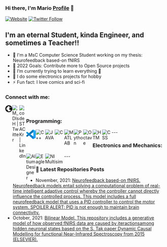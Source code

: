 ### Hi there, I'm Mario [Profile][website] 👋

[![Website](https://img.shields.io/website?label=marsh-up.github.io/CV&style=for-the-badge&url=https%3A%2F%2Fmarsh-up.github.io/CV)](https://marsh-up.github.io/CV/)
[![Twitter Follow](https://img.shields.io/twitter/follow/M_DlsH?color=1DA1F2&logo=twitter&style=for-the-badge)](https://twitter.com/intent/follow?original_referer=https%3A%2F%2Fgithub.com%2FM_DlsH&screen_name=M_DlsH)

## I'm an eternal Student, kinda Engineer, and sometimes a Teacher!!

- 🔭 I'm a MsC Computer Science Student working on my thesis: Neurofeedback based-on fNIRS
- 🥅 2022 Goals: Contribute more to Open Source projects
- 🌱 I’m currently trying to learn everything 🤣
- 🔋 I do some electronics projects for hobby
- ⚡ Fun fact: I love comics and sci-fi


### Connect with me:

[<img align="left" alt="codeSTACKr.com" width="22px" src="https://raw.githubusercontent.com/iconic/open-iconic/master/svg/globe.svg" />][Website] 
[<img align="left" alt="M_DlsH | Twitter" width="22px" src="https://cdn.jsdelivr.net/npm/simple-icons@v3/icons/twitter.svg" />][twitter]
[<img align="left" alt="codeSTACKr | LinkedIn" width="22px" src="https://cdn.jsdelivr.net/npm/simple-icons@v3/icons/linkedin.svg" />][linkedin]
<br/>

### Programming:

<img align="left" alt="Visual Studio Code" width="30px" src="https://raw.githubusercontent.com/github/explore/80688e429a7d4ef2fca1e82350fe8e3517d3494d/topics/visual-studio-code/visual-studio-code.png"/> 
<img align="left" alt="C++" width="30px" src="https://upload.wikimedia.org/wikipedia/commons/thumb/1/18/ISO_C%2B%2B_Logo.svg/306px-ISO_C%2B%2B_Logo.svg.png"/> 
<img align="left" alt="JAVA" width="30px" src="https://cdn-icons-png.flaticon.com/512/226/226777.png"/>
<img align="left" alt="C" width="30px" src="https://toppng.com/uploads/preview/c-programming-icon-c-programming-language-logo-11562945679duaxtn3yq0.png"/>   
<img align="left" alt="MATLAB" width="30px" src="https://upload.wikimedia.org/wikipedia/commons/thumb/2/21/Matlab_Logo.png/667px-Matlab_Logo.png"/>   
<img align="left" alt="Python" width="30px" src="https://upload.wikimedia.org/wikipedia/commons/thumb/0/0a/Python.svg/768px-Python.svg.png"/> 
<img align="left" alt="Octave" width="30px" src="https://upload.wikimedia.org/wikipedia/commons/thumb/6/6a/Gnu-octave-logo.svg/768px-Gnu-octave-logo.svg.png"/>
<img align="left" alt="HTM" width="30px" src="https://www.freeiconspng.com/thumbs/html5-icon/html5-icon-1.png"/>
<img align="left" alt="CSS" width="30px" src="https://toppng.com/uploads/preview/html-css-js-icons-11563328364gmstz4ubs9.png"/>
---
<br/>

### Electronics and Mechanics:

<img align="left" alt="AltiumDesigner" width="30px" src="https://downloadly.net/wp-content/uploads/2020/03/Altium-Designer.png"/>
<img align="left" alt="Eagle" width="30px" src="https://yt3.ggpht.com/ytc/AKedOLRs6t9k8adI1DVVHWAI9vMY2DW8PvseQHIU51GoRg=s900-c-k-c0x00ffffff-no-rj"/>
<img align="left" alt="NI Multisim" width="60px" src="https://1.bp.blogspot.com/-8yMxKgsNSTg/XrhSA29uWQI/AAAAAAAAA4I/tzUG46fjXEExqkWlZgeKb3S1c8X4s7y-wCK4BGAsYHg/w1200-h630-p-k-no-nu/NI%2BMultisim.png"/>
---
<br/>

### 📕 Latest Repositories Posts

<!-- BLOG-POST-LIST:START -->
- November, 2021: [Neurofeedback based-on fNIRS. Neurofeedback models entail solving a computational problem of real-time intelligent adaptive control whereby the controller cannot directly influence the controlled process. This model includes a full neurofeedback model that uses a PID controller to control the motor system. SPOILER ALERT: PID is not enough to maintain brain connectivity.](https://github.com/MarSH-Up/2021_Neurofeedback)
- October, 2021: [Bilinear Model. This repository includes a generative model of how observed fNIRS data are caused by iteractionsamong hidden neuronal states based on the S. Tak paper Dynamic Causal Modelling for functional Near-Infrared Spectroscopy from 2015 (ELSEVIER).](https://github.com/MarSH-Up/2021_BilinearModel_fNIRS)
<!-- BLOG-POST-LIST:END -->

</details>

[website]: https://marsh-up.github.io/CV/
[twitter]: https://twitter.com/M_DlsH
[linkedin]: https://www.linkedin.com/in/mario-de-los-santos-8b8696178/
